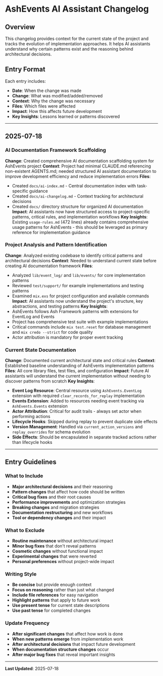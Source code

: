 # AshEvents AI Assistant Changelog

## Overview

This changelog provides context for the current state of the project and tracks the evolution of implementation approaches. It helps AI assistants understand why certain patterns exist and the reasoning behind architectural decisions.

## Entry Format

Each entry includes:
- **Date**: When the change was made
- **Change**: What was modified/added/removed
- **Context**: Why the change was necessary
- **Files**: Which files were affected
- **Impact**: How this affects future development
- **Key Insights**: Lessons learned or patterns discovered

---

## 2025-07-18

### AI Documentation Framework Scaffolding
**Change**: Created comprehensive AI documentation scaffolding system for AshEvents project
**Context**: Project had minimal CLAUDE.md referencing non-existent AGENTS.md; needed structured AI assistant documentation to improve development efficiency and reduce implementation errors
**Files**: 
- Created `docs/ai-index.md` - Central documentation index with task-specific guidance
- Created `docs/ai-changelog.md` - Context tracking for architectural decisions
- Created `docs/` directory structure for organized AI documentation
**Impact**: AI assistants now have structured access to project-specific patterns, critical rules, and implementation workflows
**Key Insights**: Existing `usage-rules.md` (472 lines) already contains comprehensive usage patterns for AshEvents - this should be leveraged as primary reference for implementation guidance

### Project Analysis and Pattern Identification
**Change**: Analyzed existing codebase to identify critical patterns and architectural decisions
**Context**: Needed to understand current state before creating AI documentation framework
**Files**: 
- Analyzed `lib/event_log/` and `lib/events/` for core implementation patterns
- Reviewed `test/support/` for example implementations and testing patterns
- Examined `mix.exs` for project configuration and available commands
**Impact**: AI assistants now understand the project's structure, key abstractions, and testing patterns
**Key Insights**: 
- AshEvents follows Ash Framework patterns with extensions for EventLog and Events
- Project has comprehensive test suite with example implementations
- Critical commands include `mix test.reset` for database management and `mix credo --strict` for code quality
- Actor attribution is mandatory for proper event tracking

### Current State Documentation
**Change**: Documented current architectural state and critical rules
**Context**: Established baseline understanding of AshEvents implementation patterns
**Files**: All core library files, test files, and configuration
**Impact**: Future AI assistants will understand the current implementation without needing to discover patterns from scratch
**Key Insights**: 
- **Event Log Resource**: Central resource using `AshEvents.EventLog` extension with required `clear_records_for_replay` implementation
- **Events Extension**: Added to resources needing event tracking via `AshEvents.Events` extension
- **Actor Attribution**: Critical for audit trails - always set actor when performing actions
- **Lifecycle Hooks**: Skipped during replay to prevent duplicate side effects
- **Version Management**: Handled via `current_action_versions` and `replay_overrides` for schema evolution
- **Side Effects**: Should be encapsulated in separate tracked actions rather than lifecycle hooks

---

## Entry Guidelines

### What to Include
- **Major architectural decisions** and their reasoning
- **Pattern changes** that affect how code should be written
- **Critical bug fixes** and their root causes
- **Performance improvements** and optimization strategies
- **Breaking changes** and migration strategies
- **Documentation restructuring** and new workflows
- **Tool or dependency changes** and their impact

### What to Exclude
- **Routine maintenance** without architectural impact
- **Minor bug fixes** that don't reveal patterns
- **Cosmetic changes** without functional impact
- **Experimental changes** that were reverted
- **Personal preferences** without project-wide impact

### Writing Style
- **Be concise** but provide enough context
- **Focus on reasoning** rather than just what changed
- **Include file references** for easy navigation
- **Highlight patterns** that apply to future work
- **Use present tense** for current state descriptions
- **Use past tense** for completed changes

### Update Frequency
- **After significant changes** that affect how work is done
- **When new patterns emerge** from implementation work
- **After architectural decisions** that impact future development
- **When documentation structure changes** occur
- **After major bug fixes** that reveal important insights

---

**Last Updated**: 2025-07-18